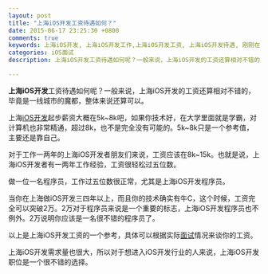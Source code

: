 ```yaml
---
layout: post
title: "上海iOS开发工资待遇如何？"
date: 2015-06-17 23:25:30 +0800
comments: true
keywords: 上海iOS开发, 上海iOS开发工作,上海iOS开发工资, 上海iOS开发待遇, 刚刚在线
categories: iOS面试
description: 上海iOS开发工资待遇如何呢？一般来说，上海iOS开发的工资还算相对不错的，毕竟是一线城市的魔都，整体来说还算可以。做上海iOS开发程序员吧。

---
```


**上海iOS开发**工资待遇如何呢？一般来说，上海iOS开发的工资还算相对不错的，毕竟是一线城市的魔都，整体来说还算可以。

上海[iOS开发](http://www.superqq.com/blog/2014/12/27/ioskai-fa-zhong-de-gcdduo-xian-cheng-tips/)起步薪资大概在5k~8k吧，如果你技术好，在大学里面就是学霸，对计算机也非常精通，超过8k，也不是完全没有可能的。5k~8k只是一个参考值，主要还是靠自己。

对于工作一两年的上海iOS开发者朋友们来说，工资应该在8k~15k。也就是说，上海iOS开发者有一两年工作经验，工资很轻松过五位数。

做一位一名程序员，工作过五位数很正常，尤其是上海iOS开发程序员。

当你在上海做iOS开发三四年以上，而且你的技术确实有牛C，这个时候，工资完全可以突破2万。2万对于程序员来说是一个重要的标志，上海iOS开发程序员也不例外。2万说明你应该是一名很不错的程序员了。

以上是上海iOS开发工资的一个参考，具体可以根据实际[面试](http://www.superqq.com/blog/2015/06/04/mian-shi-guan-wen-xian-zai-gong-zi-shi-duo-shao-gai-zen-yao-hui-da/)情况来谈你的工资。

上海iOS开发需求量也很大，所以对于想进入iOS开发行业的人来说，上海iOS开发职位是一个很不错的选择。



